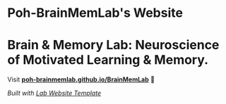 
# Poh-BrainMemLab's Website
# Brain & Memory Lab: Neuroscience of Motivated Learning & Memory.

Visit **[poh-brainmemlab.github.io/BrainMemLab](https://poh-brainmemlab.github.io/BrainMemLab)** 🚀

_Built with [Lab Website Template](https://greene-lab.gitbook.io/lab-website-template-docs)_
